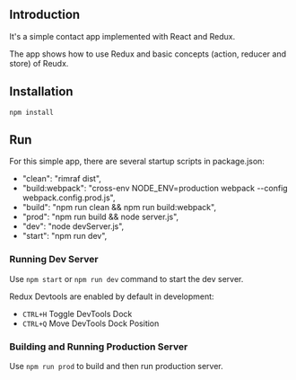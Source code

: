 ## Introduction

It's a simple contact app implemented with React and Redux.

The app shows how to use Redux and basic concepts (action, reducer and store) of Reudx.


## Installation

`npm install`


## Run

For this simple app, there are several startup scripts in package.json:

- "clean": "rimraf dist",
- "build:webpack": "cross-env NODE_ENV=production webpack --config webpack.config.prod.js",
- "build": "npm run clean && npm run build:webpack",
- "prod": "npm run build && node server.js",
- "dev": "node devServer.js",
- "start": "npm run dev",


### Running Dev Server

Use `npm start` or `npm run dev` command to start the dev server.

Redux Devtools are enabled by default in development:

- `CTRL+H` Toggle DevTools Dock
- `CTRL+Q` Move DevTools Dock Position


### Building and Running Production Server

Use `npm run prod` to build and then run production server.